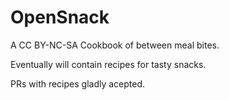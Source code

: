 OpenSnack
=========

A CC BY-NC-SA Cookbook of between meal bites.

Eventually will contain recipes for tasty snacks. 

PRs with recipes gladly acepted.

